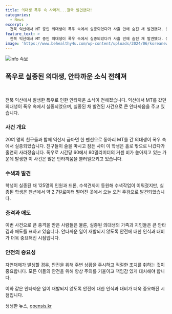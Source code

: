 ```yaml
---
title: 의대생 폭우 속 사라져...결국 발견됐다!
categories:
  - News
excerpt: >
  전북 익산에서 MT 중인 의대생이 폭우 속에서 실종되었다가 사흘 만에 숨진 채 발견됐다. 동아리 MT 중 홀로 사라진 후 폭우 속에서 실종된 것으로 추정되며, 친구들의 신고로 경찰과 소방 당국이 수색에 나섰으나 발견되지 않았다. 결국 펜션에서 약 2.7킬로미터 떨어진 곳에서 주검으로 발견되었다.
feature_text: >
  전북 익산에서 MT 중인 의대생이 폭우 속에서 실종되었다가 사흘 만에 숨진 채 발견됐다. 동아리 MT 중 홀로 사라진 후 폭우 속에서 실종된 것으로 추정되며, 친구들의 신고로 경찰과 소방 당국이 수색에 나섰으나 발견되지 않았다. 결국 펜션에서 약 2.7킬로미터 떨어진 곳에서 주검으로 발견되었다.
image: 'https://www.behealthy4u.com/wp-content/uploads/2024/06/koreanews.jpg'
---
```


<p><img src="https://www.behealthy4u.com/wp-content/uploads/2024/06/koreanews.jpg" alt="info 속보" /></p>

<h2 data-ke-size="size26">폭우로 실종된 의대생, 안타까운 소식 전해져</h2>

<p data-ke-size="size16">&nbsp;</p>

<p>전북 익산에서 발생한 폭우로 인한 안타까운 소식이 전해졌습니다. 익산에서 MT를 갔던 의대생이 폭우 속에서 실종되었으며, 실종된 채 발견된 사건으로 큰 안타까움을 주고 있습니다.</p>

<h3>사건 개요</h3>

<p data-ke-size="size16">20여 명의 친구들과 함께 익산시 금마면 한 펜션으로 동아리 MT를 간 의대생이 폭우 속에서 실종되었습니다. 친구들이 술을 마시고 잠든 사이 이 학생은 홀로 밖으로 나갔다가 홀연히 사라졌습니다. 폭우로 시간당 60에서 80밀리미터의 거센 비가 쏟아지고 있는 가운데 발생한 이 사건은 많은 안타까움을 불러일으키고 있습니다.</p>

<h3>수색과 발견</h3>

<p data-ke-size="size16">학생이 실종된 채 125명의 인원과 드론, 수색견까지 동원해 수색작업이 이뤄졌지만, 실종된 학생은 펜션에서 약 2.7킬로미터 떨어진 곳에서 오늘 오전 주검으로 발견되었습니다.</p>

<h3>충격과 애도</h3>

<p data-ke-size="size16">이번 사건으로 큰 충격을 받은 사람들은 물론, 실종된 의대생의 가족과 지인들은 큰 안타김과 애도를 표하고 있습니다. 안타까운 일이 재발되지 않도록 안전에 대한 인식과 대비가 더욱 중요해진 시점입니다.</p>

<h3>안전의 중요성</h3>

<p data-ke-size="size16">자연재해가 발생할 경우, 안전을 위해 주변 상황을 주시하고 적절한 조치를 취하는 것이 중요합니다. 모든 이들의 안전을 위해 항상 주의를 기울이고 책임감 있게 대처해야 합니다.</p>

<p>이와 같은 안타까운 일이 재발되지 않도록 안전에 대한 인식과 대비가 더욱 중요해진 시점입니다.</p>
생생한 뉴스, <a href="https://opensis.kr" rel="dofollow">opensis.kr</a>


